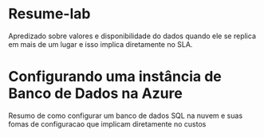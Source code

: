 # Resume-lab

Apredizado sobre valores e disponibilidade do dados quando ele se replica em mais de um lugar e isso implica diretamente no SLA.


# Configurando uma instância de Banco de Dados na Azure
Resumo de como configurar um banco de dados SQL na nuvem e suas fomas de configuracao que implicam diretamente no custos
